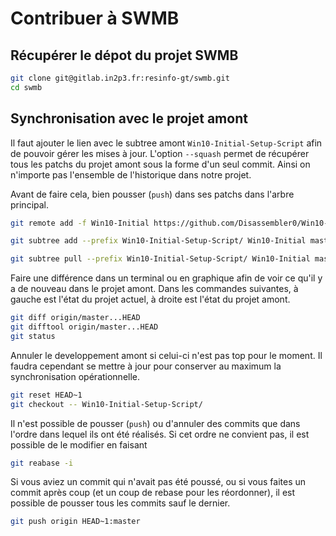 # Contribuer à SWMB

## Récupérer le dépot du projet SWMB

```bash
git clone git@gitlab.in2p3.fr:resinfo-gt/swmb.git
cd swmb
```

## Synchronisation avec le projet amont

Il faut ajouter le lien avec le subtree amont `Win10-Initial-Setup-Script`
afin de pouvoir gérer les mises à jour.
L'option `--squash` permet de récupérer tous les patchs du projet amont
sous la forme d'un seul commit.
Ainsi on n'importe pas l'ensemble de l'historique dans notre projet.

Avant de faire cela, bien pousser (`push`) dans ses patchs dans l'arbre principal.

```bash
git remote add -f Win10-Initial https://github.com/Disassembler0/Win10-Initial-Setup-Script.git

git subtree add --prefix Win10-Initial-Setup-Script/ Win10-Initial master --squash

git subtree pull --prefix Win10-Initial-Setup-Script/ Win10-Initial master --squash
```

Faire une différence dans un terminal ou en graphique
afin de voir ce qu'il y a de nouveau dans le projet amont.
Dans les commandes suivantes,
à gauche est l'état du projet actuel,
à droite est l'état du projet amont.

```bash
git diff origin/master...HEAD
git difftool origin/master...HEAD
git status
```

Annuler le developpement amont si celui-ci n'est pas top pour le moment.
Il faudra cependant se mettre à jour pour conserver au maximum la synchronisation opérationnelle.

```bash
git reset HEAD~1
git checkout -- Win10-Initial-Setup-Script/
```

Il n'est possible de pousser (`push`) ou d'annuler des commits que dans l'ordre
dans lequel ils ont été réalisés.
Si cet ordre ne convient pas,
il est possible de le modifier en faisant

```bash
git reabase -i
```

Si vous aviez un commit qui n'avait pas été poussé,
ou si vous faites un commit  après coup (et un coup de rebase pour les réordonner),
il est possible de pousser tous les commits sauf le dernier.

```bash
git push origin HEAD~1:master
```
